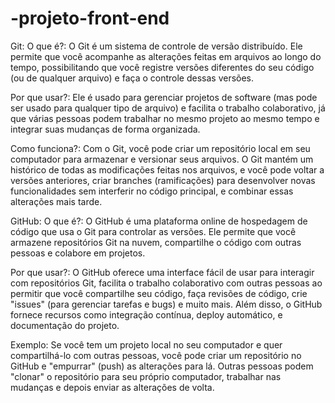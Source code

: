 # -projeto-front-end
Git:
O que é?: O Git é um sistema de controle de versão distribuído. Ele permite que você acompanhe as alterações feitas em arquivos ao longo do tempo, possibilitando que você registre versões diferentes do seu código (ou de qualquer arquivo) e faça o controle dessas versões.

Por que usar?: Ele é usado para gerenciar projetos de software (mas pode ser usado para qualquer tipo de arquivo) e facilita o trabalho colaborativo, já que várias pessoas podem trabalhar no mesmo projeto ao mesmo tempo e integrar suas mudanças de forma organizada.

Como funciona?: Com o Git, você pode criar um repositório local em seu computador para armazenar e versionar seus arquivos. O Git mantém um histórico de todas as modificações feitas nos arquivos, e você pode voltar a versões anteriores, criar branches (ramificações) para desenvolver novas funcionalidades sem interferir no código principal, e combinar essas alterações mais tarde.

GitHub:
O que é?: O GitHub é uma plataforma online de hospedagem de código que usa o Git para controlar as versões. Ele permite que você armazene repositórios Git na nuvem, compartilhe o código com outras pessoas e colabore em projetos.

Por que usar?: O GitHub oferece uma interface fácil de usar para interagir com repositórios Git, facilita o trabalho colaborativo com outras pessoas ao permitir que você compartilhe seu código, faça revisões de código, crie "issues" (para gerenciar tarefas e bugs) e muito mais. Além disso, o GitHub fornece recursos como integração contínua, deploy automático, e documentação do projeto.

Exemplo: Se você tem um projeto local no seu computador e quer compartilhá-lo com outras pessoas, você pode criar um repositório no GitHub e "empurrar" (push) as alterações para lá. Outras pessoas podem "clonar" o repositório para seu próprio computador, trabalhar nas mudanças e depois enviar as alterações de volta.
